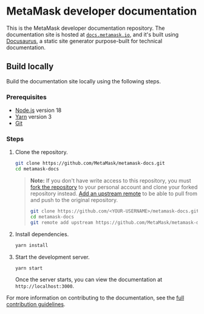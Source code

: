 # MetaMask developer documentation

This is the MetaMask developer documentation repository.
The documentation site is hosted at [`docs.metamask.io`](https://docs.metamask.io), and it's
built using [Docusaurus](https://docusaurus.io/), a static site generator purpose-built for
technical documentation.

## Build locally

Build the documentation site locally using the following steps.

### Prerequisites

- [Node.js](https://nodejs.org/) version 18
- [Yarn](https://yarnpkg.com/) version 3
- [Git](https://git-scm.com/)

### Steps

1. Clone the repository.

    ```bash
    git clone https://github.com/MetaMask/metamask-docs.git
    cd metamask-docs
    ```

    > **Note:** If you don't have write access to this repository, you must [fork the repository](https://docs.github.com/en/get-started/quickstart/fork-a-repo#forking-a-repository) to your personal account and clone your forked repository instead. [Add an upstream remote](https://docs.github.com/en/get-started/quickstart/fork-a-repo#configuring-git-to-sync-your-fork-with-the-upstream-repository) to be able to pull from and push to the original repository.
    >
    > ```bash
    > git clone https://github.com/<YOUR-USERNAME>/metamask-docs.git
    > cd metamask-docs
    > git remote add upstream https://github.com/MetaMask/metamask-docs.git
    > ```
   
2. Install dependencies.

    ```bash
    yarn install
    ```
   
3. Start the development server.

    ```bash
    yarn start
    ```
   
    Once the server starts, you can view the documentation at `http://localhost:3000`.

For more information on contributing to the documentation, see the [full contribution guidelines](CONTRIBUTING.md).
